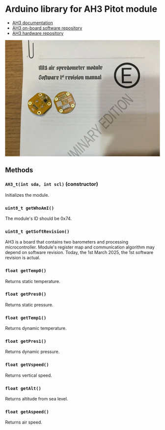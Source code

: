 # Arduino library for AH3 Pitot module
- [AH3 documentation](https://github.com/Barsy-Barsevich/AH3-software/blob/main/docs/AH3_soft_revision_1_manual.pdf)
- [AH3 on-board software repository](https://github.com/Barsy-Barsevich/AH3-software)
- [AH3 hardware repository](https://github.com/Barsy-Barsevich/AH3-hardware)

![](./docs/pic1.jpg)

## Methods
### `AH3_t(int sda, int scl)` (constructor)
Initializes the module.
### `uint8_t getWhoAmI()`
The module's ID should be 0x74.
### `uint8_t getSoftRevision()`
AH3 is a board that contains two barometers and processing microcontroller. Module's register map and communication algorithm may depend on software revision. Today, the 1st March 2025, the 1st software revision is actual.
### `float getTemp0()`
Returns static temperature.
### `float getPres0()`
Returns static pressure.
### `float getTemp1()`
Returns dynamic temperature.
### `float getPres1()`
Returns dynamic pressure.
### `float getVspeed()`
Returns vertical speed.
### `float getAlt()`
Returns altitude from sea level.
### `float getAspeed()`
Returns air speed.
